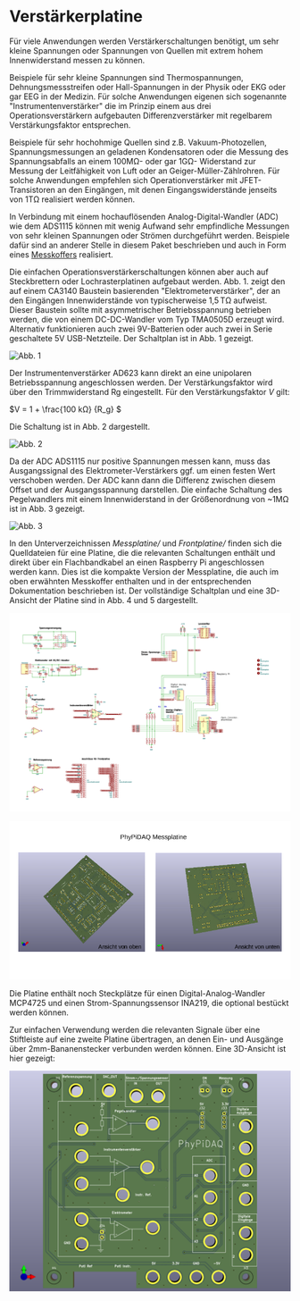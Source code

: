 # Verstärkerplatine

Für viele Anwendungen werden Verstärkerschaltungen benötigt, um sehr kleine Spannungen
oder Spannungen von Quellen mit extrem hohem Innenwiderstand messen zu können. 

Beispiele für sehr kleine Spannungen sind Thermospannungen, Dehnungsmessstreifen oder Hall-Spannungen in der Physik oder EKG oder gar EEG in der Medizin. Für solche Anwendungen eigenen sich sogenannte "Instrumentenverstärker" die im Prinzip einem aus drei Operationsverstärkern aufgebauten Differenzverstärker mit regelbarem Verstärkungsfaktor entsprechen.  

Beispiele für sehr hochohmige Quellen sind z.B. Vakuum-Photozellen, Spannungsmessungen an geladenen Kondensatoren oder die Messung des Spannungsabfalls an einem 100MΩ- oder gar 1GΩ- Widerstand zur Messung der Leitfähigkeit von Luft oder an Geiger-Müller-Zählrohren. 
Für solche Anwendungen empfehlen sich Operationverstärker mit JFET-Transistoren an den Eingängen, mit denen Eingangswiderstände jenseits von 1TΩ realisiert
werden können.

In Verbindung mit einem hochauflösenden Analog-Digital-Wandler (ADC) wie dem
ADS1115 können mit wenig Aufwand sehr empfindliche Messungen von sehr kleinen Spannungen oder Strömen durchgeführt werden. Beispiele dafür sind an anderer Stelle in diesem Paket beschrieben und auch in Form eines 
[Messkoffers](https://github.com/PhyPiDAQ/MeasuringCase/blob/main/Dokumentation_de.md) 
realisiert. 

Die einfachen Operationsverstärkerschaltungen können aber auch auf Steckbrettern oder Lochrasterplatinen aufgebaut werden. Abb. 1. zeigt den auf einem CA3140 Baustein basierenden "Elektrometerverstärker", der an den Eingängen Innenwiderstände von typischerweise 1,5 TΩ aufweist. Dieser Baustein sollte mit asymmetrischer Betriebsspannung betrieben werden, die von einem DC-DC-Wandler vom Typ TMA0505D erzeugt wird. 
Alternativ funktionieren auch zwei 9V-Batterien oder auch zwei in Serie geschaltete 5V USB-Netzteile. Der Schaltplan ist in Abb. 1 gezeigt. 

 ![Abb. 1](Schematics/Elektrometer_schematic.png) 


Der Instrumentenverstärker AD623 kann direkt an eine unipolaren Betriebsspannung angeschlossen werden. Der Verstärkungsfaktor wird über den Trimmwiderstand Rg eingestellt. Für den Verstärkungsfaktor *V* gilt:


   $V = 1 + \frac{100 kΩ} {R_g} $ 


Die Schaltung ist in Abb. 2 dargestellt.  

![Abb. 2](Schematics/Instrumentenverstaerker_schematic.png)  

Da der ADC ADS1115 nur positive Spannungen messen kann, muss das Ausgangssignal des
Elektrometer-Verstärkers ggf. um einen festen Wert verschoben werden. Der ADC kann dann die Differenz zwischen diesem Offset und der Ausgangsspannung darstellen. Die einfache Schaltung des Pegelwandlers mit einem Innenwiderstand in der Größenordnung von ~1MΩ ist in Abb. 3 gezeigt. 

![Abb. 3](Schematics/Pegelwandler_schematic.png)  

In den Unterverzeichnissen *Messplatine/* und *Frontplatine/* finden sich die Quelldateien für eine Platine, die die relevanten Schaltungen enthält und direkt über ein Flachbandkabel an einen Raspberry Pi angeschlossen werden kann. 
Dies ist die kompakte Version der Messplatine, die auch im oben erwähnten Messkoffer enthalten und in der entsprechenden Dokumentation beschrieben ist. 
Der vollständige Schaltplan und eine 3D-Ansicht der Platine sind in 
Abb. 4 und 5 dargestellt.  

![Abb. 4](Verstaerkerplatine/schematic_bottom.png)

![Abb. 5](Verstaerkerplatine/Messplatine-3d.png)

Die Platine enthält noch Steckplätze für einen Digital-Analog-Wandler MCP4725
und einen Strom-Spannungssensor INA219, die optional bestückt werden können. 

Zur einfachen Verwendung werden die relevanten Signale über eine Stiftleiste auf eine zweite Platine übertragen, an denen Ein- und Ausgänge über 2mm-Bananenstecker verbunden
werden können. Eine 3D-Ansicht ist hier gezeigt:

![Abb. 5](Verstaerkerplatine/Frontplatine.png)




